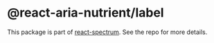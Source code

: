 # @react-aria-nutrient/label

This package is part of [react-spectrum](https://github.com/adobe/react-spectrum). See the repo for more details.
